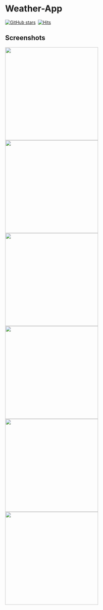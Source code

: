 # Weather-App
[![GitHub stars](https://img.shields.io/github/stars/yadavgaurav251/weather-app.svg?style=social&label=Star&maxAge=2592000)](https://GitHub.com/yadavgaurav251/weather-app/stargazers/)&nbsp;&nbsp;[![Hits](https://hits.seeyoufarm.com/api/count/incr/badge.svg?url=https%3A%2F%2Fgithub.com%2Fyadavgaurav251%2Fweather-app&count_bg=%2379C83D&title_bg=%23555555&icon=deezer.svg&icon_color=%23E7E7E7&title=hits&edge_flat=false)](https://hits.seeyoufarm.com)

## Screenshots

<img src="https://github.com/yadavgaurav251/weather-app/blob/main/screenshots/Screenshot_20210422-145105.jpg" width="300"><img src="https://github.com/yadavgaurav251/weather-app/blob/main/screenshots/Screenshot_20210422-145044.jpg" width="300"><img src="https://github.com/yadavgaurav251/weather-app/blob/main/screenshots/Screenshot_20210422-145854.jpg" width="300"><img src="https://github.com/yadavgaurav251/weather-app/blob/main/screenshots/Screenshot_20210422-145923.jpg" width="300"><img src="https://github.com/yadavgaurav251/weather-app/blob/main/screenshots/Screenshot_20210422-150204.jpg" width="300"><img src="https://github.com/yadavgaurav251/weather-app/blob/main/screenshots/Screenshot_20210422-150333.jpg" width="300">


